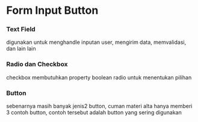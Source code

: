 # Form Input Button

### Text Field

digunakan untuk menghandle inputan user, mengirim data, memvalidasi, dan lain lain

### Radio dan Checkbox

checkbox membutuhkan property boolean radio untuk menentukan pilihan

### Button

sebenarnya masih banyak jenis2 button, cuman materi alta hanya memberi 3 contoh button, contoh
tersebut adalah button yang sering digunakan

